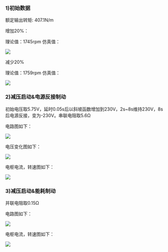 ### 1)初始数据
额定输出转矩: 407.1N/m

增加20%：

  理论值：1745rpm
  仿真值：
  
  ![]( https://i.loli.net/2019/03/11/5c8671847e0cd.png)

减少20%

  理论值：1759rpm
  仿真值：
  
  ![]( https://i.loli.net/2019/03/11/5c8673cc31b6a.png)
  
### 2)减压启动&电源反接制动
初始电压取5.75V，延时0.05s后以斜坡函数增加到230V，2s~8s维持230V，8s后电源反接，变为-230V。串联电阻取5.6Ω

电路图如下：

![](  https://i.loli.net/2019/03/11/5c867465a15f2.png)

电压变化图如下：

![](  https://i.loli.net/2019/03/11/5c8674ba8854c.png)

电枢电流，转速图如下：

![](  https://i.loli.net/2019/03/11/5c86750180309.png)

### 3)减压启动&能耗制动
并联电阻取0.15Ω

电路图如下：

![](  https://i.loli.net/2019/03/11/5c867631b2a33.png)

电枢电流，转速图如下：

![](  https://i.loli.net/2019/03/11/5c867573644b7.png)
